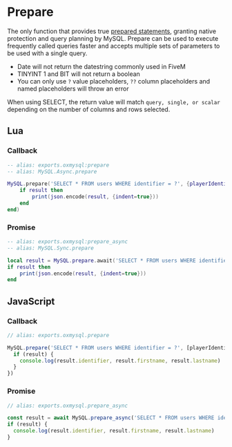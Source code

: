 # Prepare

The only function that provides true [prepared statements](https://github.com/sidorares/node-mysql2#using-prepared-statements), granting native protection and query planning by MySQL.
Prepare can be used to execute frequently called queries faster and accepts multiple sets of parameters to be used with a single query.

- Date will not return the datestring commonly used in FiveM
- TINYINT 1 and BIT will not return a boolean
- You can only use `?` value placeholders, `??` column placeholders and named placeholders will throw an error

When using SELECT, the return value will match `query, single, or scalar` depending on the number of columns and rows selected.

## Lua

### Callback

```lua
-- alias: exports.oxmysql:prepare
-- alias: MySQL.Async.prepare

MySQL.prepare('SELECT * FROM users WHERE identifier = ?', {playerIdentifier}, function(result)
    if result then
        print(json.encode(result, {indent=true}))
    end
end)
```

### Promise

```lua
-- alias: exports.oxmysql:prepare_async
-- alias: MySQL.Sync.prepare

local result = MySQL.prepare.await('SELECT * FROM users WHERE identifier = ?', {playerIdentifier})
if result then
    print(json.encode(result, {indent=true}))
end
```

## JavaScript

### Callback

```js
// alias: exports.oxmysql.prepare

MySQL.prepare('SELECT * FROM users WHERE identifier = ?', [playerIdentifier], (result) => {
  if (result) {
    console.log(result.identifier, result.firstname, result.lastname)
  }
})
```

### Promise

```js
// alias: exports.oxmysql.prepare_async

const result = await MySQL.prepare_async('SELECT * FROM users WHERE identifier = ?', [playerIdentifier])
if (result) {
  console.log(result.identifier, result.firstname, result.lastname)
}
```
